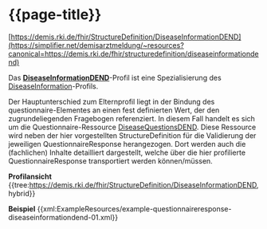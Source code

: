 # {{page-title}}
[https://demis.rki.de/fhir/StructureDefinition/DiseaseInformationDEND](https://simplifier.net/demisarztmeldung/~resources?canonical=https://demis.rki.de/fhir/structuredefinition/diseaseinformationdend)

Das **[DiseaseInformationDEND](https://simplifier.net/demisarztmeldung/~resources?canonical=https://demis.rki.de/fhir/structuredefinition/diseaseinformationcommon)**-Profil ist eine Spezialisierung des [DiseaseInformation](https://simplifier.net/demisarztmeldung/~resources?canonical=https://demis.rki.de/fhir/structuredefinition/diseaseinformation)-Profils.

Der Hauptunterschied zum Elternprofil liegt in der Bindung des questionnaire-Elementes an einen fest definierten Wert, der den zugrundeliegenden Fragebogen referenziert. In diesem Fall handelt es sich um die Questionnaire-Ressource [DiseaseQuestionsDEND](https://simplifier.net/demisarztmeldung/~resources?canonical=https://demis.rki.de/fhir/questionnaire/diseasequestionsdend). Diese Ressource wird neben der hier vorgestellten StructureDefinition für die Validierung der jeweiligen QuestionnaireResponse herangezogen. Dort werden auch die (fachlichen) Inhalte detailliert dargestellt, welche über die hier profilierte QuestionnaireResponse transportiert werden können/müssen.

**Profilansicht**
{{tree:https://demis.rki.de/fhir/StructureDefinition/DiseaseInformationDEND, hybrid}}

**Beispiel**
{{xml:ExampleResources/example-questionnaireresponse-diseaseinformationdend-01.xml}}
